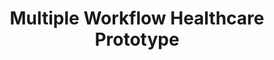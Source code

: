 ---
displayOrder: 5
projectType: 'design'
title: 'Multiple Workflow Healthcare Prototype'
description: 'Create a POC prototype of an new prescription workflow for multiple roles in the pharmacy. This project required understanding of the business and the process. Additionally I had collaborated with others to create a French version as a requirement of the final deliverable.'
thumb: 'sizura-ramadhani-WGgTNpI8JBI-unsplash.jpg'
hero:
  file: 'sizura-ramadhani-WGgTNpI8JBI-unsplash.jpg'
  alt: 'An aisle in pharmacy'
heroOrientation: 'vertical'
color: '#E56B6F'
sections:
  - type: 'two-column'
    variant: 'right'
    subtitle: 'Prototyping in Figma'
    description: 'As this POC was going to be built on the web, I suggested using Figma to build the prototype. Figma prepares some code for styling. Figma was very helpful when working collaboratively with the lead experience designer and developers.'
    image:
      file: 'pharm-homepg.png'
      alt: 'An internal system for a pharmacy login page'
  - type: 'key-image'
    subtitle: 'Final Designs'
    description: ''
    image:
      file: 'pharm-threepg.png'
      alt: '3 webpages of creating a patient profile and writing a new prescription'
---
